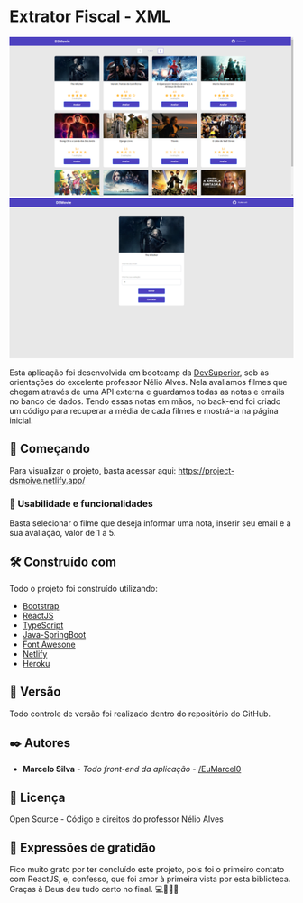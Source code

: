 # Extrator Fiscal - XML

<img src='assets/images/print1.png'>
<img src='assets/images/print2.png'>

Esta aplicação foi desenvolvida em bootcamp da [DevSuperior](https://devsuperior.com.br/cursos), sob às orientações do excelente professor Nélio Alves. 
Nela avaliamos filmes que chegam através de uma API externa e guardamos todas as notas e emails no banco de dados. 
Tendo essas notas em mãos, no back-end foi criado um código para recuperar a média de cada filmes e mostrá-la na página inicial.

## 🚀 Começando

Para visualizar o projeto, basta acessar aqui: https://project-dsmoive.netlify.app/


### 🎥 Usabilidade e funcionalidades

Basta selecionar o filme que deseja informar uma nota, inserir seu email e a sua avaliação, valor de 1 a 5.

## 🛠️ Construído com

Todo o projeto foi construído utilizando:

* [Bootstrap](https://getbootstrap.com/docs/5.2/getting-started/introduction/)
* [ReactJS](https://pt-br.reactjs.org/docs/getting-started.html)
* [TypeScript](https://www.typescriptlang.org/docs/)
* [Java-SpringBoot](https://docs.spring.io/spring-boot/docs/current/reference/htmlsingle/)
* [Font Awesone](https://fontawesome.com/docs)
* [Netlify](https://www.netlify.com/)
* [Heroku](https://devcenter.heroku.com/)


## 📌 Versão

Todo controle de versão foi realizado dentro do repositório do GitHub.

## ✒️ Autores

* **Marcelo Silva** - *Todo front-end da aplicação* - [/EuMarcel0](https://github.com/EuMarcel0)

## 📄 Licença

Open Source - Código e direitos do professor Nélio Alves

## 🎁 Expressões de gratidão

Fico muito grato por ter concluído este projeto, pois foi o primeiro contato com ReactJS, e, confesso, que foi amor à primeira vista por esta biblioteca. 
Graças à Deus deu tudo certo no final.
💻🚀😊😊
